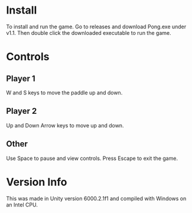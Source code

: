 # Install

To install and run the game. Go to releases and download Pong.exe under v1.1. Then double click the downloaded executable to run the game.

# Controls

## Player 1

W and S keys to move the paddle up and down.

## Player 2

Up and Down Arrow keys to move up and down.

## Other

Use Space to pause and view controls.
Press Escape to exit the game.

# Version Info

This was made in Unity version 6000.2.1f1 and compiled with Windows on an Intel CPU.

